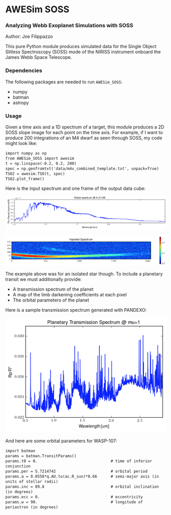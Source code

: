 # AWESim SOSS

### Analyzing Webb Exoplanet Simulations with SOSS

Author: Joe Filippazzo

This pure Python module produces simulated data for the Single Object Slitless Spectroscopy (SOSS) mode of the NIRISS instrument onboard the James Webb Space Telescope.

### Dependencies
The following packages are needed to run `AWESim_SOSS`:
- numpy
- batman
- astropy

### Usage

Given a time axis and a 1D spectrum of a target, this module produces a 2D SOSS slope image for each point on the time axis. For example, if I want to produce 200 integrations of an M4 dwarf as seen through SOSS, my code might look like:

```
import numpy as np
from AWESim_SOSS import awesim
t = np.linspace(-0.2, 0.2, 200)
spec = np.genfromtxt('data/m4v_combined_template.txt', unpack=True)
TSO2 = awesim.TSO(t, spec)
TSO2.plot_frame()
```

Here is the input spectrum and one frame of the output data cube:

![input](img/1D_spec.png "The input spectrum")

![output](img/2D_spec.png "The output trace")

The example above was for an isolated star though. To include a planetary transit we must additionally provide:

- A transmission spectrum of the planet
- A map of the limb darkening coefficients at each pixel
- The orbital parameters of the planet

Here is a sample transmission spectrum generated with PANDEXO:

![planet](img/1D_planet.png "Planet")

And here are some orbital parameters for WASP-107:

```
import batman
params = batman.TransitParams()
params.t0 = 0.                                # time of inferior conjunction
params.per = 5.7214742                        # orbital period
params.a = 0.0558*q.AU.to(ac.R_sun)*0.66      # semi-major axis (in units of stellar radii)
params.inc = 89.8                             # orbital inclination (in degrees)
params.ecc = 0.                               # eccentricity
params.w = 90.                                # longitude of periastron (in degrees)
```